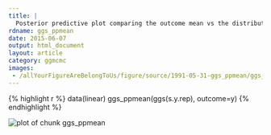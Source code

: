 ```yaml
---
title: |
  Posterior predictive plot comparing the outcome mean vs the distribution of the predicted posterior means.
rdname: ggs_ppmean
date: 2015-06-07
output: html_document
layout: article
category: ggmcmc
images:
 - /allYourFigureAreBelongToUs/figure/source/1991-05-31-ggs_ppmean/ggs_ppmean-1.png
---
```





{% highlight r %}
data(linear)
ggs_ppmean(ggs(s.y.rep), outcome=y)
{% endhighlight %}

![plot of chunk ggs_ppmean](/allYourFigureAreBelongToUs/figure/source/1991-05-31-ggs_ppmean/ggs_ppmean-1.png) 